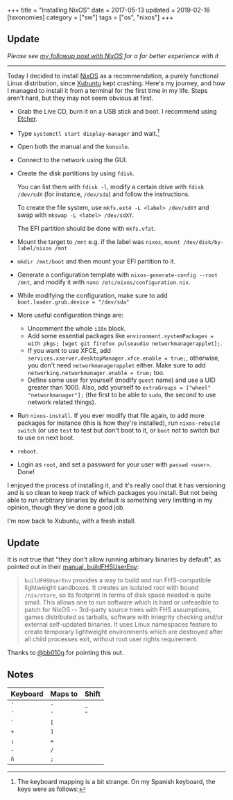 +++
title = "Installing NixOS"
date = 2017-05-13
updated = 2019-02-16
[taxonomies]
category = ["sw"]
tags = ["os", "nixos"]
+++

## Update

*Please see [my followup post with NixOS](/blog/installing-nixos-2) for a far better experience with it*

----------------------------------------

Today I decided to install [NixOS](http://nixos.org/) as a recommendation, a purely functional Linux distribution, since [Xubuntu](https://xubuntu.org/) kept crashing. Here's my journey, and how I managed to install it from a terminal for the first time in my life. Steps aren't hard, but they may not seem obvious at first.

* Grab the Live CD, burn it on a USB stick and boot. I recommend using [Etcher](https://etcher.io/).
* Type `systemctl start display-manager` and wait.[^1]
* Open both the manual and the `konsole`.
* Connect to the network using the GUI.
* Create the disk partitions by using `fdisk`.

  You can list them with `fdisk -l`, modify a certain drive with `fdisk /dev/sdX` (for instance, `/dev/sda`) and follow the instructions.

  To create the file system, use `mkfs.ext4 -L <label> /dev/sdXY` and swap with `mkswap -L <label> /dev/sdXY`.

  The EFI partition should be done with `mkfs.vfat`.

* Mount the target to `/mnt` e.g. if the label was `nixos`, `mount /dev/disk/by-label/nixos /mnt`
* `mkdir /mnt/boot` and then mount your EFI partition to it.
* Generate a configuration template with `nixos-generate-config --root /mnt`, and modify it with `nano /etc/nixos/configuration.nix`.
* While modifying the configuration, make sure to add `boot.loader.grub.device = "/dev/sda"`
* More useful configuration things are:
  * Uncomment the whole `i18n` block.
  * Add some essential packages like `environment.systemPackages = with pkgs; [wget git firefox pulseaudio networkmanagerapplet];`.
  * If you want to use XFCE, add `services.xserver.desktopManager.xfce.enable = true;`, otherwise, you don't need `networkmanagerapplet` either. Make sure to add `networking.networkmanager.enable = true;` too.
  * Define some user for yourself (modify `guest` name) and use a UID greater than 1000. Also, add yourself to `extraGroups = ["wheel" "networkmanager"];` (the first to be able to `sudo`, the second to use network related things).

* Run `nixos-install`. If you ever modify that file again, to add more packages for instance (this is how they're installed), run `nixos-rebuild switch` (or use `test` to test but don't boot to it, or `boot` not to switch but to use on next boot.
* `reboot`.
* Login as `root`, and set a password for your user with `passwd <user>`. Done!

I enjoyed the process of installing it, and it's really cool that it has versioning and is so clean to keep track of which packages you install. But not being able to run arbitrary binaries by default is something very limitting in my opinion, though they've done a good job.

I'm now back to Xubuntu, with a fresh install.

## Update

It is not true that "they don't allow running arbitrary binaries by default", as pointed out in their [manual, buildFHSUserEnv](https://nixos.org/nixpkgs/manual/#sec-fhs-environments):

> `buildFHSUserEnv` provides a way to build and run FHS-compatible lightweight sandboxes. It creates an isolated root with bound `/nix/store`, so its footprint in terms of disk space needed is quite small. This allows one to run software which is hard or unfeasible to patch for NixOS -- 3rd-party source trees with FHS assumptions, games distributed as tarballs, software with integrity checking and/or external self-updated binaries. It uses Linux namespaces feature to create temporary lightweight environments which are destroyed after all child processes exit, without root user rights requirement.

Thanks to [@bb010g](https://github.com/bb010g) for pointing this out.

## Notes

[^1]: The keyboard mapping is a bit strange. On my Spanish keyboard, the keys were as follows:

<table><thead><tr><th>Keyboard</th><th>Maps to</th><th>Shift</th></tr></thread><tbody>
<tr><td><kbd>'</kbd></td><td><kbd>-</kbd></td><td><kbd>_</kbd></td></tr>
<tr><td><kbd>´</kbd></td><td><kbd>'</kbd></td><td><kbd>"</kbd></td></tr>
<tr><td><kbd>`</kbd></td><td><kbd>[</kbd></td><td></td></tr>
<tr><td><kbd>+</kbd></td><td><kbd>]</kbd></td><td></td></tr>
<tr><td><kbd>¡</kbd></td><td><kbd>=</kbd></td><td></td></tr>
<tr><td><kbd>-</kbd></td><td><kbd>/</kbd></td><td></td></tr>
<tr><td><kbd>ñ</kbd></td><td><kbd>;</kbd></td><td></td></tr>
</tbody></table>
